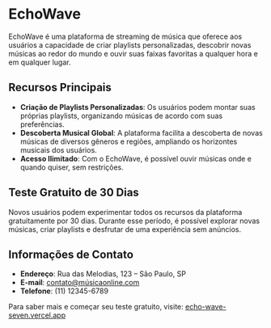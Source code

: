 # EchoWave

EchoWave é uma plataforma de streaming de música que oferece aos usuários a capacidade de criar playlists personalizadas, descobrir novas músicas ao redor do mundo e ouvir suas faixas favoritas a qualquer hora e em qualquer lugar.

## Recursos Principais

- **Criação de Playlists Personalizadas**: Os usuários podem montar suas próprias playlists, organizando músicas de acordo com suas preferências.
- **Descoberta Musical Global**: A plataforma facilita a descoberta de novas músicas de diversos gêneros e regiões, ampliando os horizontes musicais dos usuários.
- **Acesso Ilimitado**: Com o EchoWave, é possível ouvir músicas onde e quando quiser, sem restrições.

## Teste Gratuito de 30 Dias

Novos usuários podem experimentar todos os recursos da plataforma gratuitamente por 30 dias. Durante esse período, é possível explorar novas músicas, criar playlists e desfrutar de uma experiência sem anúncios.

## Informações de Contato

- **Endereço**: Rua das Melodias, 123 – São Paulo, SP
- **E-mail**: contato@músicaonline.com
- **Telefone**: (11) 12345-6789

Para saber mais e começar seu teste gratuito, visite: [echo-wave-seven.vercel.app](https://echo-wave-seven.vercel.app)
